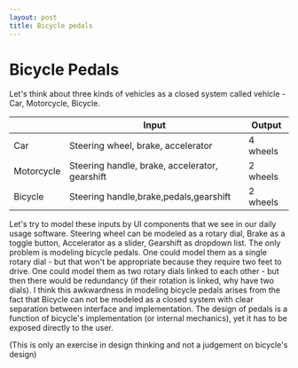 ```yaml
---
layout: post
title: Bicycle pedals
---
```


Bicycle Pedals
===

Let's think about three kinds of vehicles as a closed system called vehicle - Car, Motorcycle, Bicycle.

| | Input | Output |
|-|-------|--------|
|Car|Steering wheel, brake, accelerator|4 wheels|
|Motorcycle|Steering handle, brake, accelerator, gearshift|2 wheels|
|Bicycle|Steering handle,brake,pedals,gearshift|2 wheels|

Let's try to model these inputs by UI components that we see in our daily usage software. Steering wheel can be modeled as a rotary dial, Brake as a toggle button, Accelerator as a slider, Gearshift as dropdown list. The only problem is modeling bicycle pedals. One could model them as a single rotary dial - but that won't be appropriate because they require two feet to drive. One could model them as two rotary dials linked to each other - but then there would be redundancy (if their rotation is linked, why have two dials). I think this awkwardness in modeling bicycle pedals arises from the fact that Bicycle can not be modeled as a closed system with clear separation between interface and implementation. The design of pedals is a function of bicycle's implementation (or internal mechanics), yet it has to be exposed directly to the user.

(This is only an exercise in design thinking and not a judgement on bicycle's design)
